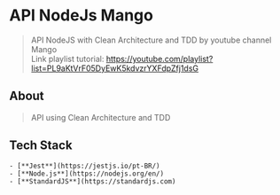 # API NodeJs Mango

> API NodeJS with Clean Architecture and TDD by youtube channel Mango</br>
> Link playlist tutorial: https://youtube.com/playlist?list=PL9aKtVrF05DyEwK5kdvzrYXFdpZfj1dsG

## About

> API using Clean Architecture and TDD

## Tech Stack
```
- [**Jest**](https://jestjs.io/pt-BR/)
- [**Node.js**](https://nodejs.org/en/)
- [**StandardJS**](https://standardjs.com)
```